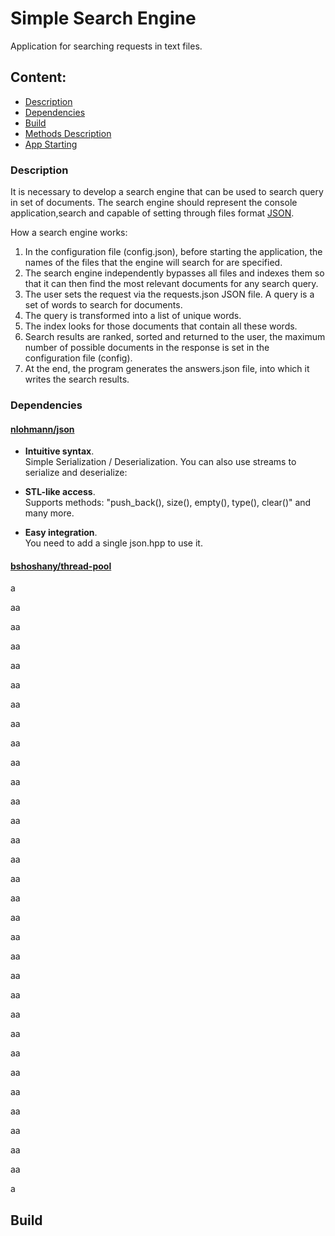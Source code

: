 # Simple Search Engine   
Application for searching requests in text files.  

## Content:
* [Description](#Description)
* [Dependencies](#Dependencies)
* [Build](#Build)
* [Methods Description](#Methods_Description)
* [App Starting](#App_Starting)

### <a name="Description">Description</a>
It is necessary to develop a search engine that can be used to search query in set of documents.
The search engine should represent the console application,search and capable of setting through files
format [JSON](https://www.json.org/json-ru.html).

How a search engine works:
1. In the configuration file (config.json), before starting the application, the names of the files that the engine will search for are specified.
2. The search engine independently bypasses all files and indexes them so that it can then find the most relevant documents for any search query.
3. The user sets the request via the requests.json JSON file. A query is a set of words to search for documents.
4. The query is transformed into a list of unique words.
5. The index looks for those documents that contain all these words.
6. Search results are ranked, sorted and returned to the user, the maximum number of possible documents in the response is set in the configuration file (config).
7. At the end, the program generates the answers.json file, into which it writes the search results.

### <a name="Dependencies">Dependencies</a>


#### [nlohmann/json](https://github.com/nlohmann/json)

- **Intuitive syntax**.  
Simple Serialization / Deserialization.
You can also use streams to serialize and deserialize:

- **STL-like access**.  
Supports methods: "push_back(), size(), empty(), type(), clear()" and many more.

- **Easy integration**.  
You need to add a single json.hpp to use it.
  

#### [bshoshany/thread-pool](https://github.com/nlohmann/json)

a

aa

aa

aa

aa

aa

aa

aa

aa

aa

aa

aa

aa

aa

aa

aa

aa

aa

aa

aa

aa

aa

aa

aa

aa

aa

aa

aa

aa

aa

aa

a
## Build
